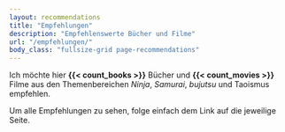 ```yaml
---
layout: recommendations
title: "Empfehlungen"
description: "Empfehlenswerte Bücher und Filme"
url: "/empfehlungen/"
body_class: "fullsize-grid page-recommendations"
---
```


Ich möchte hier **{{< count_books >}}** Bücher und **{{< count_movies >}}** Filme aus den Themenbereichen *Ninja*, *Samurai*, *bujutsu* und Taoismus empfehlen.

Um alle Empfehlungen zu sehen, folge einfach dem Link auf die jeweilige Seite.
